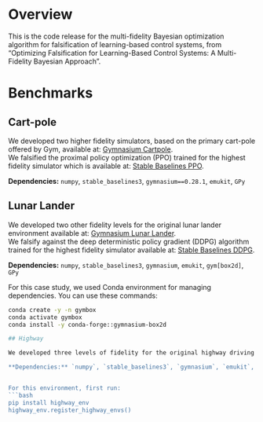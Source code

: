 # Overview

This is the code release for the multi-fidelity Bayesian optimization algorithm for falsification of learning-based control systems, from “Optimizing Falsification for Learning-Based Control Systems: A Multi-Fidelity Bayesian Approach”.

# Benchmarks

## Cart-pole
We developed two higher fidelity simulators, based on the primary cart-pole offered by Gym, available at: [Gymnasium Cartpole](https://github.com/Farama-Foundation/Gymnasium/blob/main/gymnasium/envs/classic_control/cartpole.py).  
We falsified the proximal policy optimization (PPO) trained for the highest fidelity simulator which is available at: [Stable Baselines PPO](https://github.com/DLR-RM/stable-baselines3/blob/master/docs/modules/ppo.rst).

**Dependencies:** `numpy`, `stable_baselines3`, `gymnasium==0.28.1`, `emukit`, `GPy`

## Lunar Lander

We developed two other fidelity levels for the original lunar lander environment available at: [Gymnasium Lunar Lander](https://github.com/Farama-Foundation/Gymnasium/blob/main/gymnasium/envs/box2d/lunar_lander.py).  
We falsify against the deep deterministic policy gradient (DDPG) algorithm trained for the highest fidelity simulator available at: [Stable Baselines DDPG](https://github.com/Stable-Baselines-Team/stable-baselines/blob/master/docs/modules/ddpg.rst).

**Dependencies:** `numpy`, `stable_baselines3`, `gymnasium`, `emukit`, `gym[box2d]`, `GPy`

For this case study, we used Conda environment for managing dependencies. You can use these commands:
```bash
conda create -y -n gymbox
conda activate gymbox
conda install -y conda-forge::gymnasium-box2d

## Highway

We developed three levels of fidelity for the original highway driving benchmark available at: [HighwayEnv](https://github.com/Farama-Foundation/HighwayEnv). Each level operates at a different frequency and has a varying number of cars. We falsify deep Q-learning (DQN) (available at [DQN Documentation](https://github.com/DLR-RM/stable-baselines3/blob/master/docs/modules/dqn.rst)) for the ego vehicle's behavior, which is trained on the high-fidelity simulator.

**Dependencies:** `numpy`, `stable_baselines3`, `gymnasium`, `emukit`, `gym[box2d]`, `GPy`, `highway_env`,


For this environment, first run:
```bash
pip install highway_env
highway_env.register_highway_envs()
